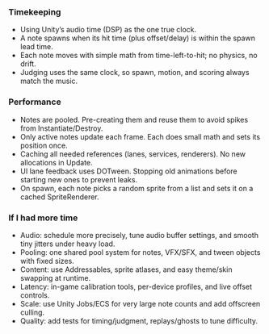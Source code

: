 

### Timekeeping
- Using Unity’s audio time (DSP) as the one true clock.
- A note spawns when its hit time (plus offset/delay) is within the spawn lead time.
- Each note moves with simple math from time-left-to-hit; no physics, no drift.
- Judging uses the same clock, so spawn, motion, and scoring always match the music.

### Performance
- Notes are pooled. Pre-creating them and reuse them to avoid spikes from Instantiate/Destroy.
- Only active notes update each frame. Each does small math and sets its position once.
- Caching all needed references (lanes, services, renderers). No new allocations in Update.
- UI lane feedback uses DOTween. Stopping old animations before starting new ones to prevent leaks.
- On spawn, each note picks a random sprite from a list and sets it on a cached SpriteRenderer.

### If I had more time
- Audio: schedule more precisely, tune audio buffer settings, and smooth tiny jitters under heavy load.
- Pooling: one shared pool system for notes, VFX/SFX, and tween objects with fixed sizes.
- Content: use Addressables, sprite atlases, and easy theme/skin swapping at runtime.
- Latency: in-game calibration tools, per-device profiles, and live offset controls.
- Scale: use Unity Jobs/ECS for very large note counts and add offscreen culling.
- Quality: add tests for timing/judgment, replays/ghosts to tune difficulty.
